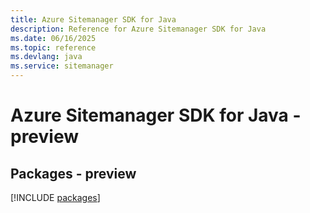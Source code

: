 ```yaml
---
title: Azure Sitemanager SDK for Java
description: Reference for Azure Sitemanager SDK for Java
ms.date: 06/16/2025
ms.topic: reference
ms.devlang: java
ms.service: sitemanager
---
```

# Azure Sitemanager SDK for Java - preview
## Packages - preview
[!INCLUDE [packages](sitemanager-index.md)]